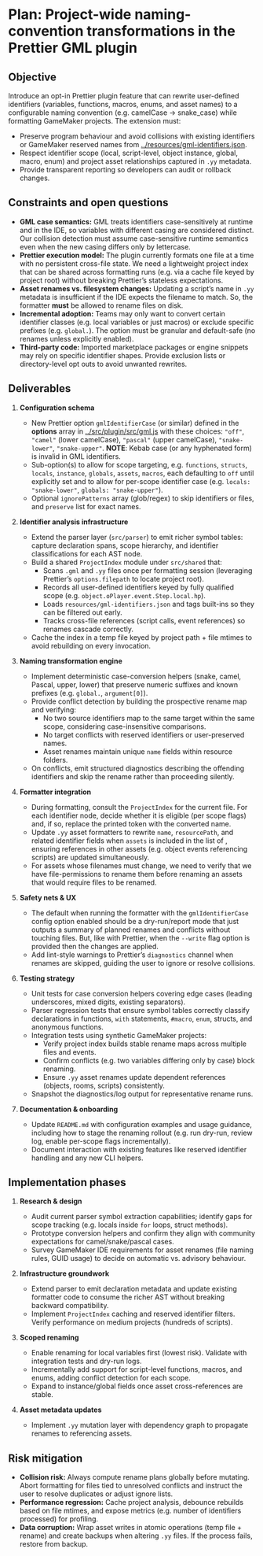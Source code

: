 # Plan: Project-wide naming-convention transformations in the Prettier GML plugin

## Objective
Introduce an opt-in Prettier plugin feature that can rewrite user-defined identifiers (variables, functions, macros, enums, and asset names) to a configurable naming convention (e.g. camelCase → snake_case) while formatting GameMaker projects. The extension must:
- Preserve program behaviour and avoid collisions with existing identifiers or GameMaker reserved names from [../resources/gml-identifiers.json](../resources/gml-identifiers.json).
- Respect identifier scope (local, script-level, object instance, global, macro, enum) and project asset relationships captured in `.yy` metadata.
- Provide transparent reporting so developers can audit or rollback changes.

## Constraints and open questions
- **GML case semantics:** GML treats identifiers case-sensitively at runtime and in the IDE, so variables with different casing are considered distinct. Our collision detection must assume case-sensitive runtime semantics even when the new casing differs only by lettercase.
- **Prettier execution model:** The plugin currently formats one file at a time with no persistent cross-file state. We need a lightweight project index that can be shared across formatting runs (e.g. via a cache file keyed by project root) without breaking Prettier’s stateless expectations.
- **Asset renames vs. filesystem changes:** Updating a script’s name in `.yy` metadata is insufficient if the IDE expects the filename to match. So, the formatter **must** be allowed to rename files on disk.
- **Incremental adoption:** Teams may only want to convert certain identifier classes (e.g. local variables or just macros) or exclude specific prefixes (e.g. `global.`). The option must be granular and default-safe (no renames unless explicitly enabled).
- **Third-party code:** Imported marketplace packages or engine snippets may rely on specific identifier shapes. Provide exclusion lists or directory-level opt outs to avoid unwanted rewrites.

## Deliverables
1. **Configuration schema**
   - New Prettier option `gmlIdentifierCase` (or similar) defined in the **options** array in [../src/plugin/src/gml.js](../src/plugin/src/gml.js) with these choices: `"off"`, `"camel"` (lower camelCase), `"pascal"` (upper camelCase), `"snake-lower"`, `"snake-upper"`. **NOTE**: Kebab case (or any hyphenated form) is invalid in GML identifiers.
   - Sub-option(s) to allow for scope targeting, e.g. `functions`, `structs`, `locals`, `instance`, `globals`, `assets`, `macros`, each defaulting to `off` until explicitly set and to allow for per-scope identifier case (e.g. `locals: "snake-lower"`, `globals: "snake-upper"`).
   - Optional `ignorePatterns` array (glob/regex) to skip identifiers or files, and `preserve` list for exact names.

2. **Identifier analysis infrastructure**
   - Extend the parser layer (`src/parser`) to emit richer symbol tables: capture declaration spans, scope hierarchy, and identifier classifications for each AST node.
   - Build a shared `ProjectIndex` module under `src/shared` that:
     - Scans `.gml` and `.yy` files once per formatting session (leveraging Prettier’s `options.filepath` to locate project root).
     - Records all user-defined identifiers keyed by fully qualified scope (e.g. `object.oPlayer.event.Step.local.hp`).
     - Loads `resources/gml-identifiers.json` and tags built-ins so they can be filtered out early.
     - Tracks cross-file references (script calls, event references) so renames cascade correctly.
   - Cache the index in a temp file keyed by project path + file mtimes to avoid rebuilding on every invocation.

3. **Naming transformation engine**
   - Implement deterministic case-conversion helpers (snake, camel, Pascal, upper, lower) that preserve numeric suffixes and known prefixes (e.g. `global.`, `argument[0]`).
   - Provide conflict detection by building the prospective rename map and verifying:
     - No two source identifiers map to the same target within the same scope, considering case-insensitive comparisons.
     - No target conflicts with reserved identifiers or user-preserved names.
     - Asset renames maintain unique `name` fields within resource folders.
   - On conflicts, emit structured diagnostics describing the offending identifiers and skip the rename rather than proceeding silently.

4. **Formatter integration**
   - During formatting, consult the `ProjectIndex` for the current file. For each identifier node, decide whether it is eligible (per scope flags) and, if so, replace the printed token with the converted name.
   - Update `.yy` asset formatters to rewrite `name`, `resourcePath`, and related identifier fields when `assets` is included in the list of , ensuring references in other assets (e.g. object events referencing scripts) are updated simultaneously.
   - For assets whose filenames must change, we need to verify that we have file-permissions to rename them before renaming an assets that would require files to be renamed.

5. **Safety nets & UX**
   - The default when running the formatter with the `gmlIdentifierCase` config option enabled should be a dry-run/report mode that just outputs a summary of planned renames and conflicts without touching files. But, like with Prettier, when the `--write` flag option is provided then the changes are applied.
   - Add lint-style warnings to Prettier’s `diagnostics` channel when renames are skipped, guiding the user to ignore or resolve collisions.

6. **Testing strategy**
   - Unit tests for case conversion helpers covering edge cases (leading underscores, mixed digits, existing separators).
   - Parser regression tests that ensure symbol tables correctly classify declarations in functions, `with` statements, `#macro`, `enum`, structs, and anonymous functions.
   - Integration tests using synthetic GameMaker projects:
     - Verify project index builds stable rename maps across multiple files and events.
     - Confirm conflicts (e.g. two variables differing only by case) block renaming.
     - Ensure `.yy` asset renames update dependent references (objects, rooms, scripts) consistently.
   - Snapshot the diagnostics/log output for representative rename runs.

7. **Documentation & onboarding**
   - Update `README.md` with configuration examples and usage guidance, including how to stage the renaming rollout (e.g. run dry-run, review log, enable per-scope flags incrementally).
   - Document interaction with existing features like reserved identifier handling and any new CLI helpers.

## Implementation phases
1. **Research & design**
   - Audit current parser symbol extraction capabilities; identify gaps for scope tracking (e.g. locals inside `for` loops, struct methods).
   - Prototype conversion helpers and confirm they align with community expectations for camel/snake/pascal cases.
   - Survey GameMaker IDE requirements for asset renames (file naming rules, GUID usage) to decide on automatic vs. advisory behaviour.

2. **Infrastructure groundwork**
   - Extend parser to emit declaration metadata and update existing formatter code to consume the richer AST without breaking backward compatibility.
   - Implement `ProjectIndex` caching and reserved identifier filters. Verify performance on medium projects (hundreds of scripts).

3. **Scoped renaming**
   - Enable renaming for local variables first (lowest risk). Validate with integration tests and dry-run logs.
   - Incrementally add support for script-level functions, macros, and enums, adding conflict detection for each scope.
   - Expand to instance/global fields once asset cross-references are stable.

4. **Asset metadata updates**
   - Implement `.yy` mutation layer with dependency graph to propagate renames to referencing assets.

## Risk mitigation
- **Collision risk:** Always compute rename plans globally before mutating. Abort formatting for files tied to unresolved conflicts and instruct the user to resolve duplicates or adjust ignore lists.
- **Performance regression:** Cache project analysis, debounce rebuilds based on file mtimes, and expose metrics (e.g. number of identifiers processed) for profiling.
- **Data corruption:** Wrap asset writes in atomic operations (temp file + rename) and create backups when altering `.yy` files. If the process fails, restore from backup.
